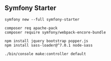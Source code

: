 ## Symfony Starter

    symfony new --full symfony-starter
    
    composer req apache-pack
    composer require symfony/webpack-encore-bundle
    
    npm install jquery bootstrap popper.js
    npm install sass-loader@^7.0.1 node-sass
    
    ./bin/console make:controller default
    

